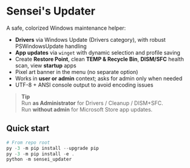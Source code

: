 # Sensei's Updater

A safe, colorized Windows maintenance helper:

- **Drivers** via Windows Update (Drivers category), with robust PSWindowsUpdate handling  
- **App updates** via `winget` with dynamic selection and profile saving  
- Create **Restore Point**, clean **TEMP & Recycle Bin**, **DISM/SFC** health scan, view **startup** apps  
- Pixel art banner in the menu (no separate option)  
- Works in **user or admin** context; asks for admin only when needed  
- UTF-8 + ANSI console output to avoid encoding issues

> **Tip**  
> Run **as Administrator** for Drivers / Cleanup / DISM+SFC.  
> Run **without admin** for Microsoft Store app updates.

## Quick start

```powershell
# From repo root
py -3 -m pip install --upgrade pip
py -3 -m pip install -e .
python -m sensei_updater